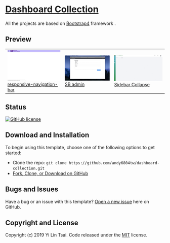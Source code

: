 # [Dashboard Collection](https://github.com/andy6804tw/dashboard-collection)

All the projects are based on [Bootstrap4](http://startbootstrap.com/) framework .

## Preview




<table>
    <tbody>
        <tr>
            <td>
                <img src="responsive-navigation-bar/screenshot/demo.gif" width="300px"><br>
                <a href="https://andy6804tw.github.io/dashboard-collectionresponsive-navigation-bar/">responsive-navigation-bar</a>
            </td>
            <td>
                <img src="SB admin/screenshot/demo.gif" width="300px"><br>
                <a href="https://andy6804tw.github.io/dashboard-collection/SB admin">SB admin</a>
            </td>
            <td>
                <img src="Sidebar Collapse/screenshot/demo.gif" width="300px"><br>
                <a href="https://andy6804tw.github.io/dashboard-collection/Sidebar Collapse">Sidebar Collapse</a>
            </td>
        </tr>
        <tr>
        </tr>
    </tbody>
</table>

## Status

[![GitHub license](https://img.shields.io/badge/license-MIT-blue.svg)](https://github.com/andy6804tw/dashboard-collection/blob/master/LICENSE)

## Download and Installation

To begin using this template, choose one of the following options to get started:

-   Clone the repo: `git clone https://github.com/andy6804tw/dashboard-collection.git`
-   [Fork, Clone, or Download on GitHub](https://github.com/andy6804tw/dashboard-collection)

## Bugs and Issues

Have a bug or an issue with this template? [Open a new issue](https://github.com/andy6804tw/dashboard-collection/issues) here on GitHub.

## Copyright and License

Copyright (c) 2019 Yi Lin Tsai. Code released under the [MIT](https://github.com/andy6804tw/dashboard-collection/blob/master/LICENSE) license.
